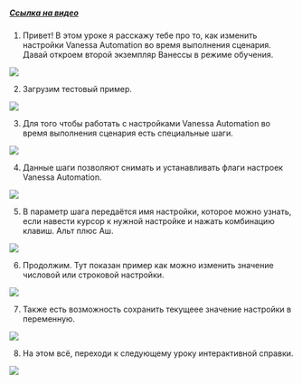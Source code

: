 ﻿##### [Ссылка на видео](https://youtu.be/oWnWqhI0kYE)

001. Привет! В этом уроке я расскажу тебе про то, как изменить настройки Vanessa Automation во время выполнения сценария. Давай откроем второй экземпляр Ванессы в режиме обучения.

![](https://vanessa-files.do.bit-erp.ru/Doc/1.2.040.1/MD/Глава08/images/000_КакИзменитьНастройкиVanessaAutomationВСценарии.png)

002. Загрузим тестовый пример.

![](https://vanessa-files.do.bit-erp.ru/Doc/1.2.040.1/MD/Глава08/images/004_КакИзменитьНастройкиVanessaAutomationВСценарии.png)

003. Для того чтобы работать с настройками Vanessa Automation во время выполнения сценария есть специальные шаги.

![](https://vanessa-files.do.bit-erp.ru/Doc/1.2.040.1/MD/Глава08/images/005_КакИзменитьНастройкиVanessaAutomationВСценарии.png)

004. Данные шаги позволяют снимать и устанавливать флаги настроек Vanessa Automation.

![](https://vanessa-files.do.bit-erp.ru/Doc/1.2.040.1/MD/Глава08/images/008_КакИзменитьНастройкиVanessaAutomationВСценарии.png)

005. В параметр шага передаётся имя настройки, которое можно узнать, если навести курсор к нужной настройке и нажать комбинацию клавиш. Альт плюс Аш.

![](https://vanessa-files.do.bit-erp.ru/Doc/1.2.040.1/MD/Глава08/images/013_КакИзменитьНастройкиVanessaAutomationВСценарии.png)

006. Продолжим. Тут показан пример как можно изменить значение числовой или строковой настройки.

![](https://vanessa-files.do.bit-erp.ru/Doc/1.2.040.1/MD/Глава08/images/018_КакИзменитьНастройкиVanessaAutomationВСценарии.png)

007. Также есть возможность сохранить текущеее значение настройки в переменную.

![](https://vanessa-files.do.bit-erp.ru/Doc/1.2.040.1/MD/Глава08/images/023_КакИзменитьНастройкиVanessaAutomationВСценарии.png)

008. На этом всё, переходи к следующему уроку интерактивной справки.

![](https://vanessa-files.do.bit-erp.ru/Doc/1.2.040.1/MD/Глава08/images/026_КакИзменитьНастройкиVanessaAutomationВСценарии.png)
